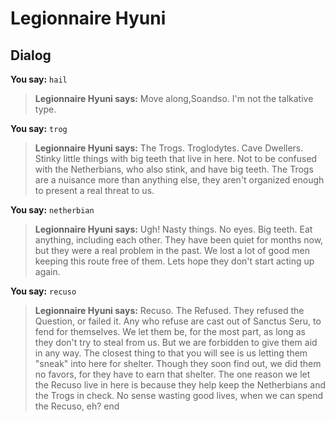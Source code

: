# Legionnaire Hyuni


## Dialog

**You say:** `hail`



>**Legionnaire Hyuni says:** Move along,Soandso. I'm not the talkative type.

**You say:** `trog`



>**Legionnaire Hyuni says:** The Trogs.  Troglodytes.  Cave Dwellers.  Stinky little things with big teeth that live in here.  Not to be confused with the Netherbians, who also stink, and have big teeth.  The Trogs are a nuisance more than anything else, they aren't organized enough to present a real threat to us.

**You say:** `netherbian`



>**Legionnaire Hyuni says:** Ugh!  Nasty things.  No eyes.  Big teeth.  Eat anything, including each other.  They have been quiet for months now, but they were a real problem in the past.  We lost a lot of good men keeping this route free of them.  Lets hope they don't start acting up again.

**You say:** `recuso`



>**Legionnaire Hyuni says:** Recuso.  The Refused.  They refused the Question, or failed it.  Any who refuse are cast out of Sanctus Seru, to fend for themselves.  We let them be, for the most part, as long as they don't try to steal from us.  But we are forbidden to give them aid in any way.  The closest thing to that you will see is us letting them \"sneak\" into here for shelter.  Though they soon find out, we did them no favors, for they have to earn that shelter. The one reason we let the Recuso live in here is because  they help keep the Netherbians and the Trogs in check.  No sense wasting good lives, when we can spend the Recuso, eh?
end
